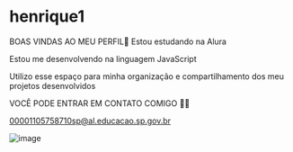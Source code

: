 # henrique1
BOAS VINDAS AO MEU PERFIL💙
  Estou estudando na Alura
  
Estou me desenvolvendo na linguagem JavaScript

Utilizo esse espaço para minha organização e compartilhamento dos meu projetos desenvolvidos

VOCÊ PODE ENTRAR EM CONTATO COMIGO 💾📧


00001105758710sp@al.educacao.sp.gov.br 


![image](https://github.com/henrique1920/henrique1/assets/171103231/acbe172b-8193-45c0-a01d-00be822a184f)

